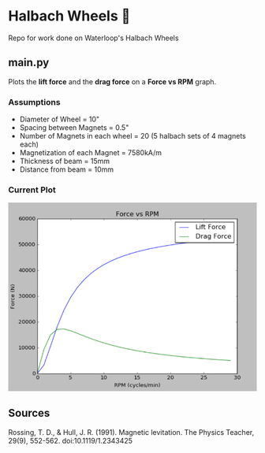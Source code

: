 # Halbach Wheels :bullettrain_side:
Repo for work done on Waterloop's Halbach Wheels

## main.py
Plots the **lift force** and the **drag force** on a **Force vs RPM** graph.

### Assumptions
 - Diameter of Wheel = 10"
 - Spacing between Magnets = 0.5"
 - Number of Magnets in each wheel = 20 (5 halbach sets of 4 magnets each)
 - Magnetization of each Magnet = 7580kA/m
 - Thickness of beam = 15mm
 - Distance from beam = 10mm
 
### Current Plot
![Plot](https://github.com/theRoughCode/HalbachWheels/blob/master/graph.png)


## Sources
Rossing, T. D., & Hull, J. R. (1991). Magnetic levitation. The Physics Teacher, 29(9), 552-562. doi:10.1119/1.2343425
